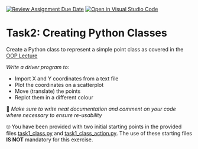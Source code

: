 [![Review Assignment Due Date](https://classroom.github.com/assets/deadline-readme-button-24ddc0f5d75046c5622901739e7c5dd533143b0c8e959d652212380cedb1ea36.svg)](https://classroom.github.com/a/X03tzDQK)
[![Open in Visual Studio Code](https://classroom.github.com/assets/open-in-vscode-718a45dd9cf7e7f842a935f5ebbe5719a5e09af4491e668f4dbf3b35d5cca122.svg)](https://classroom.github.com/online_ide?assignment_repo_id=15003412&assignment_repo_type=AssignmentRepo)
# Task2: Creating Python Classes 

Create a Python class to represent a simple point class as covered in the [OOP Lecture](https://github.com/Department-of-Surveying-and-Geomatics/Programming-for-Geomatics-Applications/tree/main/oop)

_Write a driver program to:_ 
- Import X and Y coordinates from a text file
- Plot the coordinates on a scatterplot
- Move (translate) the points
- Replot them in a different colour

🐤 _Make sure to write neat documentation and comment on your code where necessary to ensure re-usability_ 

🙄 You have been provided with two initial starting points in the provided files [task1_class.py](task2_class.py) and [task1_class_action.py](task2_class_action.py). The use of these starting files **IS NOT** mandatory for this exercise. 
